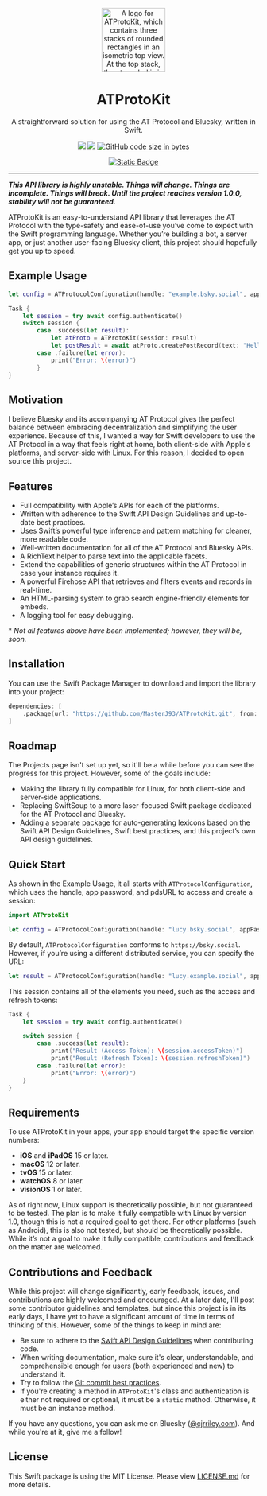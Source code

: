 <p align="center">
  <img src="https://github.com/MasterJ93/ATProtoKit/blob/ed45edcd717e7341ae688d294504e0019550b3f0/atprotokit_logo.png" height="128" alt="A logo for ATProtoKit, which contains three stacks of rounded rectangles in an isometric top view. At the top stack, the at symbol is in a thick weight, with clouds as the symbol’s colour. The three stacks are darker shades of blue.">
</p>

<h1 align="center">ATProtoKit</h1>

<p align="center">A straightforward solution for using the AT Protocol and Bluesky, written in Swift.</p>

<div align="center">

[![](https://img.shields.io/endpoint?url=https%3A%2F%2Fswiftpackageindex.com%2Fapi%2Fpackages%2FMasterJ93%2FATProtoKit%2Fbadge%3Ftype%3Dswift-versions)](https://swiftpackageindex.com/MasterJ93/ATProtoKit)
[![](https://img.shields.io/endpoint?url=https%3A%2F%2Fswiftpackageindex.com%2Fapi%2Fpackages%2FMasterJ93%2FATProtoKit%2Fbadge%3Ftype%3Dplatforms)](https://swiftpackageindex.com/MasterJ93/ATProtoKit)
[![GitHub code size in bytes](https://img.shields.io/github/languages/code-size/masterj93/atprotokit?logo=github)](https://github.com/MasterJ93/ATProtoKit)

</div>
<div align="center">

[![Static Badge](https://img.shields.io/badge/Follow-%40cjrriley.com-0073fa?style=flat&logo=bluesky&labelColor=%23151e27&link=https%3A%2F%2Fbsky.app%2Fprofile%2Fcjrriley.com)](https://bsky.social/profile/cjrriley.com)

</div>

---

***This API library is highly unstable. Things will change. Things are incomplete. Things will break. Until the project reaches version 1.0.0, stability will not be guaranteed.***

ATProtoKit is an easy-to-understand API library that leverages the AT Protocol with the type-safety and ease-of-use you’ve come to expect with the Swift programming language. Whether you’re building a bot, a server app, or just another user-facing Bluesky client, this project should hopefully get you up to speed.


## Example Usage
```swift
let config = ATProtocolConfiguration(handle: "example.bsky.social", appPassword: "app-password")

Task {
    let session = try await config.authenticate()
    switch session {
        case .success(let result):
            let atProto = ATProtoKit(session: result)
            let postResult = await atProto.createPostRecord(text: "Hello Bluesky!")
        case .failure(let error):
            print("Error: \(error)")
        }
}
```

## Motivation
I believe Bluesky and its accompanying AT Protocol gives the perfect balance between embracing decentralization and simplifying the user experience. Because of this, I wanted a way for Swift developers to use the AT Protocol in a way that feels right at home, both client-side with Apple's platforms, and server-side with Linux. For this reason, I decided to open source this project.


## Features
- Full compatibility with Apple’s APIs for each of the platforms.
- Written with adherence to the Swift API Design Guidelines and up-to-date best practices.
- Uses Swift’s powerful type inference and pattern matching for cleaner, more readable code.
- Well-written documentation for all of the AT Protocol and Bluesky APIs.
- A RichText helper to parse text into the applicable facets.
-  Extend the capabilities of generic structures within the AT Protocol in case your instance requires it.
- A powerful Firehose API that retrieves and filters events and records in real-time.
- An HTML-parsing system to grab search engine-friendly elements for embeds.
- A logging tool for easy debugging.

\* _Not all features above have been implemented; however, they will be, soon._


## Installation
You can use the Swift Package Manager to download and import the library into your project:
```swift
dependencies: [
    .package(url: "https://github.com/MasterJ93/ATProtoKit.git", from: "0.6.0")
]
```


## Roadmap
The Projects page isn't set up yet, so it'll be a while before you can see the progress for this project. However, some of the goals include:
- Making the library fully compatible for Linux, for both client-side and server-side applications.
- Replacing SwiftSoup to a more laser-focused Swift package dedicated for the AT Protocol and Bluesky.
- Adding a separate package for auto-generating lexicons based on the Swift API Design Guidelines, Swift best practices, and this project’s own API design guidelines.

## Quick Start
As shown in the Example Usage, it all starts with `ATProtocolConfiguration`, which uses the handle, app password, and pdsURL to access and create a session:
```swift
import ATProtoKit

let config = ATProtocolConfiguration(handle: "lucy.bsky.social", appPassword: "app-password")
```

By default, `ATProtocolConfiguration` conforms to `https://bsky.social`. However, if you’re using a different distributed service, you can specify the URL:
```swift
let result = ATProtocolConfiguration(handle: "lucy.example.social", appPassword: "app-password", pdsURL: "https://example.social")
```

This session contains all of the elements you need, such as the access and refresh tokens:
```swift
Task {
    let session = try await config.authenticate()

    switch session {
        case .success(let result):
            print("Result (Access Token): \(session.accessToken)")
            print("Result (Refresh Token): \(session.refreshToken)")
        case .failure(let error):
            print("Error: \(error)")
    }
}
```

## Requirements
To use ATProtoKit in your apps, your app should target the specific version numbers:
- **iOS** and **iPadOS** 15 or later.
- **macOS** 12 or later.
- **tvOS** 15 or later.
- **watchOS** 8 or later.
- **visionOS** 1 or later.

As of right now, Linux support is theoretically possible, but not guaranteed to be tested. The plan is to make it fully compatible with Linux by version 1.0, though this is not a required goal to get there. For other platforms (such as Android), this is also not tested, but should be theoretically possible. While it’s not a goal to make it fully compatible, contributions and feedback on the matter are welcomed.


## Contributions and Feedback
While this project will change significantly, early feedback, issues, and contributions are highly welcomed and encouraged. At a later date, I'll post some contributor guidelines and templates, but since this project is in its early days, I have yet to have a significant amount of time in terms of thinking of this. However, some of the things to keep in mind are:
- Be sure to adhere to the [Swift API Design Guidelines](https://www.swift.org/documentation/api-design-guidelines/) when contributing code.
- When writing documentation, make sure it's clear, understandable, and comprehensible enough for users (both experienced and new) to understand it.
- Try to follow the [Git commit best practices](https://cbea.ms/git-commit/).
- If you're creating a method in `ATProtoKit`'s class and authentication is either not required or optional, it must be a `static` method. Otherwise, it must be an instance method.

If you have any questions, you can ask me on Bluesky ([@cjrriley.com](https://bsky.app/profile/cjrriley.com)). And while you're at it, give me a follow!

## License
This Swift package is using the MIT License. Please view [LICENSE.md](https://github.com/MasterJ93/ATProtoKit/blob/ed45edcd717e7341ae688d294504e0019550b3f0/LICENSE.md) for more details.
